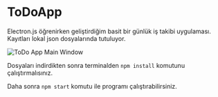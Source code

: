 # ToDoApp

Electron.js öğrenirken geliştirdiğim basit bir günlük iş takibi uygulaması. 
Kayıtları lokal json dosyalarında tutuluyor.

![ToDo App Main Window](https://ziyacetinkaya.com/static/github/todo_electron.png)

Dosyaları indirdikten sonra terminalden
`npm install`
komutunu çalıştırmalısınız.

Daha sonra 
`npm start` 
komutu ile programı çalıştırabilirsiniz.
